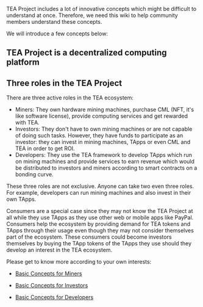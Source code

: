 
TEA Project includes a lot of innovative concepts which might be difficult to understand at once. Therefore, we need this wiki to help community members understand these concepts. 

We will introduce a few concepts below:

## TEA Project is a decentralized computing platform

## Three roles in the TEA Project

There are three active roles in the TEA ecosystem:
- Miners: They own hardware mining machines, purchase CML (NFT, it's like software license), provide computing services and get rewarded with TEA.
- Investors: They don't have to own mining machines or are not capable of doing such tasks. However, they have funds to participate as an investor: they can invest in mining machines, TApps or even CML and TEA in order to get ROI. 
- Developers: They use the TEA framework to develop TApps which run on mining machines and provide services to earn revenue which would be distributed to investors and miners according to smart contracts on a bonding curve.

These three roles are not exclusive. Anyone can take two even three roles. For example, developers can run mining machines and also invest in their own TApps. 

Consumers are a special case since they may not know the TEA Project at all while they use TApps as they use other web or mobile apps like PayPal. Consumers help the ecosystem by providing demand for TEA tokens and TApps through their usage even though they may not consider themselves part of the ecosystem. These consumers could become investors themselves by buying the TApp tokens of the TApps they use should they develop an interest in the TEA ecosystem. 

Please get to know more according to your own interests:

- [Basic Concepts for Miners](https://github.com/tearust/teaproject/wiki/TEA-Mining)

- [Basic Concepts for Investors](https://github.com/tearust/teaproject/wiki/Investors)

- [Basic Concepts for Developers](https://github.com/tearust/teaproject/wiki/Developers)
